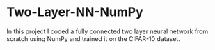 # Two-Layer-NN-NumPy
In this project I coded a fully connected two layer neural network from scratch using NumPy and trained it on the CIFAR-10 dataset.
